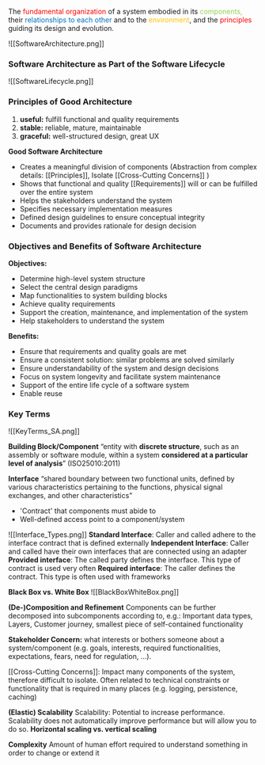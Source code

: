 The <span style="color:rgb(255, 0, 0)">fundamental organization</span> of a system embodied in its <span style="color:rgb(146, 208, 80)">components,</span> their <span style="color:rgb(0, 112, 192)">relationships to each other</span> and to the <span style="color:rgb(255, 192, 0)">environment</span>, and the <span style="color:rgb(255, 0, 0)">principles</span> guiding its design and evolution.

![[SoftwareArchitecture.png]]

### Software Architecture as Part of the Software Lifecycle
![[SoftwareLifecycle.png]]

### Principles of Good Architecture
1. **useful:** fulfill functional and quality requirements
2. **stable:** reliable, mature, maintainable
3. **graceful:** well-structured design, great UX

**Good Software Architecture**
- Creates a meaningful division of components (Abstraction from complex details: [[Principles]], Isolate [[Cross-Cutting Concerns]] )
- Shows that functional and quality [[Requirements]] will or can be fulfilled over the entire system
- Helps the stakeholders understand the system
- Specifies necessary implementation measures
- Defined design guidelines to ensure conceptual integrity
- Documents and provides rationale for design decision

### Objectives and Benefits of Software Architecture

**Objectives:**
- Determine high-level system structure
- Select the central design paradigms
- Map functionalities to system building blocks
- Achieve quality requirements
- Support the creation, maintenance, and implementation of the system
- Help stakeholders to understand the system

**Benefits:**
- Ensure that requirements and quality goals are met
- Ensure a consistent solution: similar problems are solved similarly
- Ensure understandability of the system and design decisions
- Focus on system longevity and facilitate system maintenance
- Support of the entire life cycle of a software system
- Enable reuse

### Key Terms

![[KeyTerms_SA.png]]

**Building Block/Component**
“entity with **discrete structure**, such as an assembly or software module, within a
system **considered at a particular level of analysis**” (ISO25010:2011)

**Interface**
“shared boundary between two functional units, defined by various characteristics
pertaining to the functions, physical signal exchanges, and other characteristics”

- 'Contract' that components must abide to
- Well-defined access point to a component/system

![[Interface_Types.png]]
**Standard Interface**:  Caller and called adhere to the interface contract that is defined externally
**Independent Interface**: Caller and called have their own interfaces that are connected using an adapter
**Provided interface**: The called party defines the interface. This type of contract is used very often
**Required interface**: The caller defines the contract. This type is often used with frameworks


**Black Box vs. White Box**
![[BlackBoxWhiteBox.png]]

**(De-)Composition and Refinement**
Components can be further decomposed into subcomponents according to, e.g.: Important data types, Layers, Customer journey, smallest piece of self-contained functionality

**Stakeholder Concern:** what interests or bothers someone about a system/component (e.g. goals, interests, required functionalities, expectations, fears, need for regulation, ...).

[[Cross-Cutting Concerns]]: Impact many components of the system, therefore difficult to isolate. Often related to technical constraints or functionality that is required in many places (e.g. logging, persistence, caching)

**(Elastic) Scalability**
Scalability: Potential to increase performance. Scalability does not automatically improve performance but will allow you to do so. **Horizontal scaling vs. vertical scaling**

**Complexity**
Amount of human effort required to understand something in order to change or extend it

